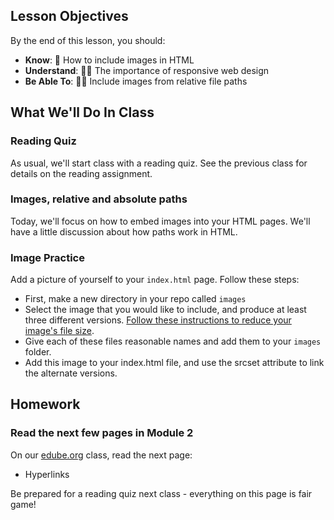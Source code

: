 ## Lesson Objectives
By the end of this lesson, you should:

- **Know**: 🍱 How to include images in HTML
- **Understand**: 🚣‍♀️ The importance of responsive web design
- **Be Able To**: 🧑‍💻 Include images from relative file paths

## What We'll Do In Class

### Reading Quiz
As usual, we'll start class with a reading quiz. See the previous class for details on the reading assignment.

### Images, relative and absolute paths
Today, we'll focus on how to embed images into your HTML pages. We'll have a little discussion about how paths work in HTML.



### Image Practice

Add a picture of yourself to your `index.html` page. Follow these steps:

- First, make a new directory in your repo called `images`
- Select the image that you would like to include, and produce at least three different versions. [Follow these instructions to reduce your image's file size](https://support.apple.com/guide/preview/crop-resize-or-rotate-an-image-prvw2015/mac#:~:text=image's%20file%20size-,Go%20to%20the%20Preview%20app%20on%20your%20Mac.,value%20in%20the%20Resolution%20field.). 
- Give each of these files reasonable names and add them to your `images` folder.
- Add this image to your index.html file, and use the srcset attribute to link the alternate versions.

## Homework

### Read the next few pages in Module 2
On our [edube.org](https://edube.org/) class, read the next page:

- Hyperlinks

Be prepared for a reading quiz next class - everything on this page is fair game!